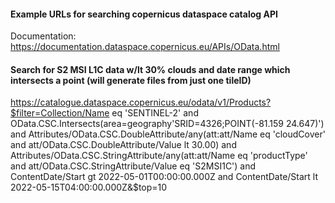 #### Example URLs for searching copernicus dataspace catalog API

Documentation:
https://documentation.dataspace.copernicus.eu/APIs/OData.html

#### Search for S2 MSI L1C data w/lt 30% clouds and date range which intersects a point (will generate files from just one tileID)
https://catalogue.dataspace.copernicus.eu/odata/v1/Products?$filter=Collection/Name eq 'SENTINEL-2' and OData.CSC.Intersects(area=geography'SRID=4326;POINT(-81.159 24.647)') and Attributes/OData.CSC.DoubleAttribute/any(att:att/Name eq 'cloudCover' and att/OData.CSC.DoubleAttribute/Value lt 30.00) and Attributes/OData.CSC.StringAttribute/any(att:att/Name eq 'productType' and att/OData.CSC.StringAttribute/Value eq 'S2MSI1C') and ContentDate/Start gt 2022-05-01T00:00:00.000Z and ContentDate/Start lt 2022-05-15T04:00:00.000Z&$top=10  

